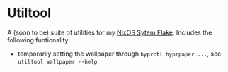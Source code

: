 # Utiltool
A (soon to be) suite of utilities for my [NixOS Sytem Flake](https://github.com/Computerdores/nix-hyprland-environment). Includes the following funtionality:
- temporarily setting the wallpaper through `hyprctl hyprpaper ...`, see `utiltool wallpaper --help`

